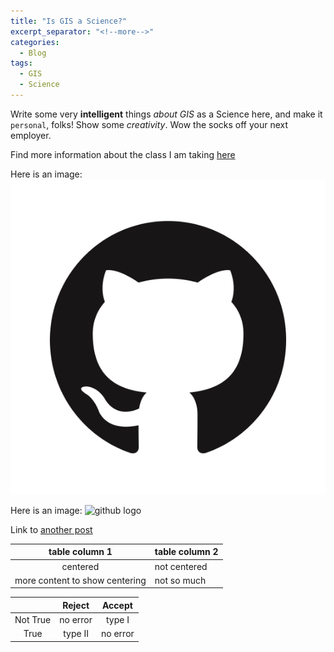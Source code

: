 ```yaml
---
title: "Is GIS a Science?"
excerpt_separator: "<!--more-->"
categories:
  - Blog
tags:
  - GIS
  - Science
---
```


Write some very **intelligent** things *about GIS* as a Science here, and make it `personal`, folks! Show some _creativity_. Wow the socks off your next employer.

Find more information about the class I am taking [here](https://opengiscience.github.io)


Here is an image: ![github logo](/assets/images/GitHub-Mark.png)

Here is an image: ![github logo](assets/GitHub-Mark.png)


Link to [another post](/post-modified)


| table column 1 | table column 2 |
| :------------: | ------ |
| centered | not centered |
| more content to show centering | not so much |



|     | Reject | Accept    |
| :------------: | :-----: | :---: |
| Not True | no error | type I |
| True | type II | no error